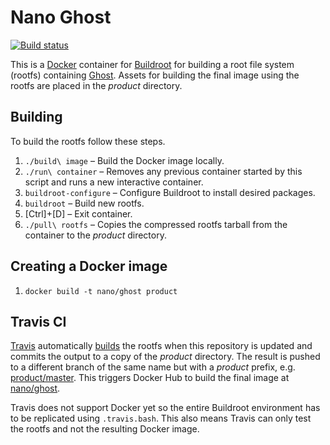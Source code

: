 Nano Ghost
==========

[![Build status][Build image]][Build]

This is a [Docker](http://docker.com) container for [Buildroot](http://buildroot.uclibc.org) for building a root file
system (rootfs) containing [Ghost](https://ghost.org). Assets for building the final image using the rootfs are placed
in the *product* directory.

Building
--------

To build the rootfs follow these steps.

1. `./build\ image` – Build the Docker image locally.
2. `./run\ container` – Removes any previous container started by this script and runs a new interactive container.
3. `buildroot-configure` – Configure Buildroot to install desired packages.
4. `buildroot` – Build new rootfs.
5. [Ctrl]+[D] – Exit container.
6. `./pull\ rootfs` – Copies the compressed rootfs tarball from the container to the *product* directory.

Creating a Docker image
-----------------------

1. `docker build -t nano/ghost product`

Travis CI
---------

[Travis](https://travis-ci.org) automatically [builds][Build] the rootfs when this repository is updated and commits
the output to a copy of the *product* directory. The result is pushed to a different branch of the same name but with a
*product* prefix, e.g. [product/master][Product branch]. This triggers Docker Hub to build the final image at
[nano/ghost][Docker Hub repo].

Travis does not support Docker yet so the entire Buildroot environment has to be replicated using `.travis.bash`.
This also means Travis can only test the rootfs and not the resulting Docker image.

  [Build]: http://travis-ci.org/Docker-nano/Ghost
  [Build image]: http://img.shields.io/travis/Docker-nano/Ghost.svg "Build status"
  [Product branch]: https://github.com/Docker-nano/Ghost/tree/product/master
  [Docker Hub repo]: https://registry.hub.docker.com/u/nano/ghost/
